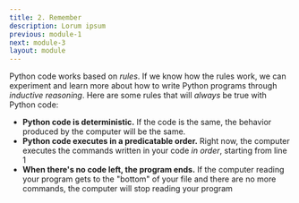 ```yaml
---
title: 2. Remember
description: Lorum ipsum
previous: module-1
next: module-3
layout: module
---
```


Python code works based on *rules*. If we know how the rules work, we can experiment and learn more about how to write Python programs through *inductive reasoning*. Here are some rules that will *always* be true with Python code:

* **Python code is deterministic.** If the code is the same, the behavior produced by the computer will be the same.
* **Python code executes in a predicatable order.** Right now, the computer executes the commands written in your code *in order*, starting from line 1
* **When there's no code left, the program ends.** If the computer reading your program gets to the "bottom" of your file and there are no more commands, the computer will stop reading your program